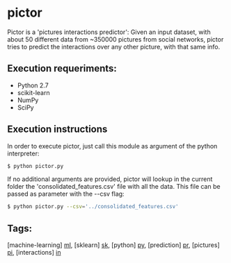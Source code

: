 # pictor

Pictor is a 'pictures interactions predictor':
Given an input dataset, with about 50 different data from ~350000 pictures from social networks, pictor tries to predict the interactions over any other picture, with that same info.

## Execution requeriments:
  - Python 2.7
  - scikit-learn
  - NumPy
  - SciPy

## Execution instructions
In order to execute pictor, just call this module as argument of the python interpreter:
```sh
$ python pictor.py
```

If no additional arguments are provided, pictor will lookup in the current folder the 'consolidated_features.csv' file with all the data.
This file can be passed as parameter with the --csv flag:
```sh
$ python pictor.py --csv='../consolidated_features.csv'
```

## Tags:
[machine-learning] [ml], [sklearn] [sk], [python] [py], [prediction] [pr], [pictures] [pi], [interactions] [in]


[ml]: https://github.com/search?utf8=%E2%9C%93&q=machine-learning
[sk]: https://github.com/search?utf8=%E2%9C%93&q=sklearn
[py]: https://github.com/search?utf8=%E2%9C%93&q=python
[pr]: https://github.com/search?utf8=%E2%9C%93&q=prediction
[pi]: https://github.com/search?utf8=%E2%9C%93&q=pictures
[in]: https://github.com/search?utf8=%E2%9C%93&q=interactions
